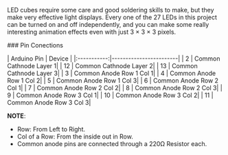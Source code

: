 LED cubes require some care and good soldering skills to make, but they make very effective light displays. Every one of the 27 LEDs
in this project can be turned on and off independently, and you can make some really interesting animation effects even with just 3 × 3 × 3 pixels.

</p>
### Pin Conections </p>
| Arduino Pin |         Device         |
|:-----------:|------------------------|
| 2           | Common Cathnode Layer 1|
| 12          | Common Cathnode Layer 2|
| 13          | Common Cathnode Layer 3|
| 3           | Common Anode Row 1 Col 1|
| 4           | Common Anode Row 1 Col 2|
| 5           | Common Anode Row 1 Col 3|
| 6           | Common Anode Row 2 Col 1|
| 7           | Common Anode Row 2 Col 2|
| 8           | Common Anode Row 2 Col 3|
| 9           | Common Anode Row 3 Col 1|
| 10          | Common Anode Row 3 Col 2|
| 11          | Common Anode Row 3 Col 3|

**NOTE**: 
- Row: From Left to Right.
- Col of a Row: From the inside out in Row.
- Common anode pins are connected through a 220Ω Resistor each.
